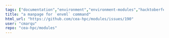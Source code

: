 ```yaml
---
tags: ["documentation","environment","environment-modules","hacktoberfest","hpc","module","modulefiles","shell","tcl"]
title: "a manpage for `envml` command"
html_url: "https://github.com/cea-hpc/modules/issues/190"
user: "cmarqu"
repo: "cea-hpc/modules"
---
```


